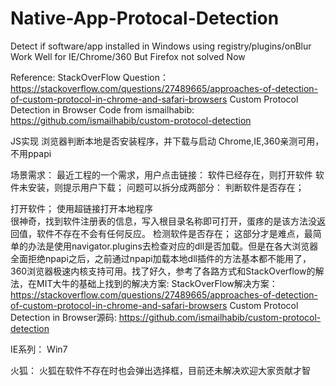 # Native-App-Protocal-Detection

Detect if software/app installed in Windows using registry/plugins/onBlur  
Work Well for IE/Chrome/360  But Firefox not solved Now

Reference:
StackOverFlow Question：
https://stackoverflow.com/questions/27489665/approaches-of-detection-of-custom-protocol-in-chrome-and-safari-browsers
Custom Protocol Detection in Browser Code from ismailhabib:
https://github.com/ismailhabib/custom-protocol-detection

JS实现 浏览器判断本地是否安装程序，并下载与启动 Chrome,IE,360亲测可用，不用ppapi

场景需求：
最近工程的一个需求，用户点击链接：
软件已经存在，则打开软件
软件未安装，则提示用户下载；
问题可以拆分成两部分：
判断软件是否存在； 

打开软件；
使用超链接打开本地程序
<a href="glcloud://"></a>  
很神奇，找到软件注册表的信息，写入根目录名称即可打开，蛋疼的是该方法没返回值，软件不存在不会有任何反应。
检测软件是否存在；
这部分才是难点，最简单的办法是使用navigator.plugins去检查对应的dll是否加载。但是在各大浏览器全面拒绝npapi之后，之前通过npapi加载本地dll插件的方法基本都不能用了，360浏览器极速内核支持可用。找了好久，参考了各路方式和StackOverflow的解法，在MIT大牛的基础上找到的解决方案:
StackOverFlow解决方案：
https://stackoverflow.com/questions/27489665/approaches-of-detection-of-custom-protocol-in-chrome-and-safari-browsers
Custom Protocol Detection in Browser源码:
https://github.com/ismailhabib/custom-protocol-detection


IE系列：
Win7
<script>
			function findPlugins(){
var shell = new ActiveXObject("WScript.shell");
var reg=shell.RegRead("HKEY_CLASSES_ROOT\\glcloud\\URL Protocol");
}
<script>
更正一下，网上好多错的
对于Win8,Win10用户，IE自带API判断
navigator.msLaunchUri(uri)
Chrome：
这个实现比较巧妙。当软件存在，点击链接会打开软件，鼠标跳出。因而创建一个SetTimeOut任务，当3s内鼠标仍未跳出，说明软件不存在。
navigator.plugins只能载入native client(nacl)、chrome PDF等几个组件，不支持npapi
360极速浏览器：
可以使用navigator.plugins载入所有插件（包括npapi），也可以同chrome使用相同解法
<script>
			function findPlugins(){
				var plugins = navigator.plugins;
				for (var i = 0; i <plugins.length; i++) {
					var plugin_name=plugins[i].name;
					console.log(plugin_name);
					if (plugin_name=="Access Client") {
						alert(plugin_name+"   已找到");
						break;}}
}
</script>
火狐：
火狐在软件不存在时也会弹出选择框，目前还未解决欢迎大家贡献才智

